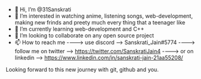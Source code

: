 - 👋 Hi, I’m @31Sanskrati
- 👀 I’m interested in watching anime, listening songs, web-development, making new frinds and preety much every thing that a teenager like
- 🌱 I’m currently learning web-development and C++
- 💞️ I’m looking to collaborate on any open source project
- 📫 How to reach me ----> use discord --> Sanskrati_Jain#5774
                     ----> follow me on twitter --> https://twitter.com/SanskratiJain4
                     ----> or on linkedin --> https://www.linkedin.com/in/sanskrati-jain-21aa55208/


Looking forward to this new journey with git, github and you.          

<!--- Okay, this line was cheesy--->
